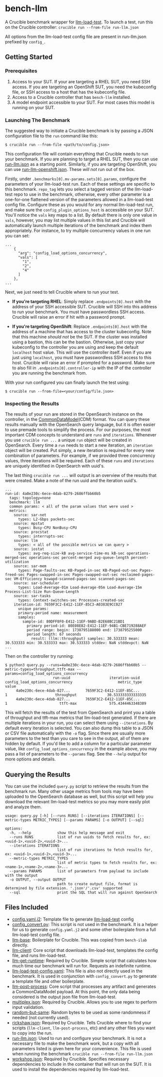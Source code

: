 # bench-llm

A Crucible benchmark wrapper for [llm-load-test](https://github.com/openshift-psap/llm-load-test).
To launch a test, run this on the Crucible controller: `crucible run --from-file run-llm.json`

All options from the llm-load-test config file are present in run-llm.json prefixed by `config_`.

## Getting Started

### Prerequisites

1. Access to your SUT. If your are targeting a RHEL SUT, you need SSH access. If you are targeting an
OpenShift SUT, you need the kubeconfig file, or SSH access to a host that has the kubeconfig file.
2. Access to a Crucible controller that has `bench-llm` installed.
3. A model endpoint accessible to your SUT. For most cases this model is running on your SUT.

### Launching The Benchmark

The suggested way to initiate a Crucible benchmark is by passing a JSON configuration file to the `run` command like this:
```
$ crucible run --from-file <path/to/config.json>
```
This configuration file will contain everything that Crucible needs to run your benchmark. If you are planning to target a RHEL SUT,
then you can use [run-llm.json](run-llm.json) as a starting point. Similarly, if you are targeting OpenShift, you can use [run-llm-openshift.json](run-llm-openshift.json).
These _will not_ run out of the box.

Firstly, under `.benchmarks[0].mv-params.sets[0].params`, configure the parameters of your llm-load-test run.
Each of these settings are specific to this benchmark. `repo_tag` lets you select a tagged version
of the llm-load-test repo to use in the benchmark,
otherwise, every other parameter is a one-for-one flattened version of
the parameters allowed in a llm-load-test config file.
Configure these as you would for any normal llm-load-test run, and make sure the
`config_plugin_options_host` is accessible on your SUT.
You'll notice the `vals` key maps to a list. By default there is only one value in `vals`,
however, you may list multiple values in this list and Crucible will automatically launch multiple
iterations of the benchmark and index them appropriately.
For instance, to try multiple concurrency values in one run you can set:
```
...
    {
      "arg": "config_load_options_concurrency",
      "vals": [
        "1",
        "2",
        "4"
      ]
    },
...
```

Next, we just need to tell Crucible where to run your test.

- __If you're targeting RHEL__: Simply replace `.endpoints[0].host` with the address of
your SSH accessible SUT. Crucible will SSH into this address to run your benchmark.
You must have passwordless SSH access. Crucible will raise an error if hit with a password prompt.

- __If you're targeting OpenShift__: Replace `.endpoints[0].host` with the address of a machine that has access to the cluster kubeconfig.
Note that this machine _should not_ be the SUT. If the cluster was installed using a bastion, this can be the bastion.
Otherwise, just copy your kubeconfig to the controller you are using and keep the default `localhost` host value.
This will use the controller itself.
Even if you are just using `localhost`, you must have passwordless SSH access to this host. Crucible will raise an error if prompted for a password.
Make sure to also fill in `.endpoints[0].controller-ip` with the IP of the controller you are running the benchmark from.

With your run configured you can finally launch the test using:
```
$ crucible run --from-file=<your/config/file.json>
```

### Inspecting the Results

The results of your run are stored in the OpenSearch instance on the controller, in the [CommonDataModel](https://github.com/perftool-incubator/CommonDataModel)(CDM) format.
You can query these results manually with the OpenSearch query language, but it is often easier to use premade tools to simplify the process.
For our purposes, the most important CDM concepts to understand are `runs` and `iterations`. Whenever you use `crucible run ...` a unique `run` object will be created in OpenSearch.
Every time a `run` needs to start a new iteration, an `iteration` object will be created.
Put simply, a new iteration is required for every new combination of parameters. For example, if we provided three concurrency values, three iterations will be required.
Each of these `runs` and `iterations` are uniquely identified in OpenSearch with uuid's.

The last thing `crucible run ...` will output is an overview of the results that were created.
Make a note of the run uuid and the iteration uuid's.

```
...
run-id: 4a0e230c-6ece-4dab-8279-2686ffbb60b5
  tags: topology=none
  benchmark: llm
  common params: < all of the param values that were used > 
  metrics:
    source: sar-net
      types: L2-Gbps packets-sec
    source: mpstat
      types: Busy-CPU NonBusy-CPU
    source: procstat
      types: interrupts-sec
    source: llm
      types: < all of the possible metrics we can query >
    source: iostat
      types: avg-req-size-kB avg-service-time-ms kB-sec operations-merged-sec operations-sec percent-merged avg-queue-length percent-utilization
    source: sar-mem
      types: Page-faults-sec KB-Paged-in-sec KB-Paged-out-sec Pages-freed-sec Pages-swapped-in-sec Pages-swapped-out-sec reclaimed-pages-sec VM-Efficiency kswapd-scanned-pages-sec scanned-pages-sec
    source: sar-scheduler
      types: Load-Average-01m Load-Average-05m Load-Average-15m Process-List-Size Run-Queue-Length
    source: sar-tasks
      types: Context-switches-sec Processes-created-sec
    iteration-id: 7659F3C2-E412-11EF-85C3-A0383E9CC027
      unique params:
      primary-period name: measurement
      samples:
        sample-id: 80DFF8F0-E412-11EF-9ABD-B2E68BC21BD1
          primary period-id: 80E08E82-E412-11EF-94B1-CBE719288AEF
          period range: begin: 1738795188000 end: 1738795255000
          period length: 67 seconds
            result: (llm::throughput) samples: 30.533333 mean: 30.533333 min: 30.533333 max: 30.533333 stddev: NaN stddevpct: NaN
...
```

Then on the controller try running:
```
$ python3 query.py --runs=4a0e230c-6ece-4dab-8279-2686ffbb60b5 --metric-types=throughput,ttft-max --params=config_load_options_concurrency
                      run-uuid                  iteration-uuid  config_load_options_concurrency                     metric_type                           value
     4a0e230c-6ece-4dab-827...       7659F3C2-E412-11EF-85C...                               1                      throughput              30.533333333333335
     4a0e230c-6ece-4dab-827...       7659F3C2-E412-11EF-85C...                               1                        ttft-max               575.4344463348389
```

This will fetch the results of the test from OpenSearch and print you a table of throughput and ttft-max metrics that llm-load-test generated.
If there are multiple iterations in your run, you can select them using `--iterations`. By default every iteration is selected. You can also dump this table to a
JSON or CSV file automatically with the `-o` flag. Since there are usually more parameters to the test than you care to see in the output, all of them are hidden by default.
If you'd like to add a column for a particular parameter value, like `config_load_options_concurrency` in the example above, you may pass a list of parameters to the `--params` flag.
See the `--help` output for more options and details.

## Querying the Results

You can use the included `query.py` script to retrieve the results from the benchmark run. Many other usage metrics from tools may have been
uploaded to the OpenSearch database as well, but this script will help you download the relevant llm-load-test metrics so you may
more easily plot and analyze them.
```
usage: query.py [-h] [--runs RUNS] [--iterations ITERATIONS] [--metric-types METRIC_TYPES] [--params PARAMS] [-o OUTPUT] [--sql]

options:
  -h, --help            show this help message and exit
  --runs RUNS           list of run uuids to fetch results for, ex: <uuid-1>,<uuid-2>,<uuid-3>...
  --iterations ITERATIONS
                        list of run iterations to fetch results for, ex: <uuid-1>,<uuid-2>,<uuid-3>...
  --metric-types METRIC_TYPES
                        list of metric types to fetch results for, ex: <name-1>,<name-2>,<name-3>...
  --params PARAMS       list of parameters from payload to include with the output
  -o OUTPUT, --output OUTPUT
                        path to create output file, format is determined by file extension. '.json'/'.csv' supported
  --sql                 print the SQL that will run against OpenSearch
```

## Files Included

- [config.yaml.j2](config.yaml.j2): Template file to generate [llm-load-test](https://github.com/openshift-psap/llm-load-test) config
- [config_convert.py](config_convert.py): This script is not used in the benchmark. It is a helper for us to generate `config.yaml.j2` and some other
boilerplate from a full llm-load-test config file.
- [llm-base](llm-base): Boilerplate for Crucible. This was copied from `bench-ilab` directly.
- [llm-client](llm-client): Core script that downloads llm-load-test, templates the config file, and runs llm-load-test.
- [llm-get-runtime](llm-get-runtime): Required by Crucible. Simple script that calculates how much time our benchmark will run for. Requests an indefinite runtime.
- [llm-load-test-config.yaml](llm-load-test-config.yaml): This file is also not directly used in the benchmark. It is used in conjunction with `config_convert.py` to generate
a template file and other boilerplate.
- [llm-post-process](llm-post-process): Core script that processes any artifact and generates a CommonDataModel payload. At this point, the only data being considered is the output json file from llm-load-test.
- [multiplex.json](multiplex.json): Required by Crucible. Allows you to use regex to perform input validation.
- [random-but-same](random-but-same): Random bytes to be used as some randomness if needed (not currently used).
- [rickshaw.json](rickshaw.json): Required by Crucible. Tells Crucible where to find your scripts (`llm-client`, `llm-post-process`, etc) and any other files you want to copy into the run.
- [run-llm.json](run-llm.json): Used to run and configure your benchmark. It is not a necessary file to make the benchmark work, but a copy with all parameters listed is given here for your convenience. This file is used when running the benchmark `crucible run --from-file run-llm.json`
- [workshop.json](workshop.json): Required by Crucible. Specifies necessary dependencies to include in the container that will run on the SUT. It is used to install the dependencies required by llm-load-test.
